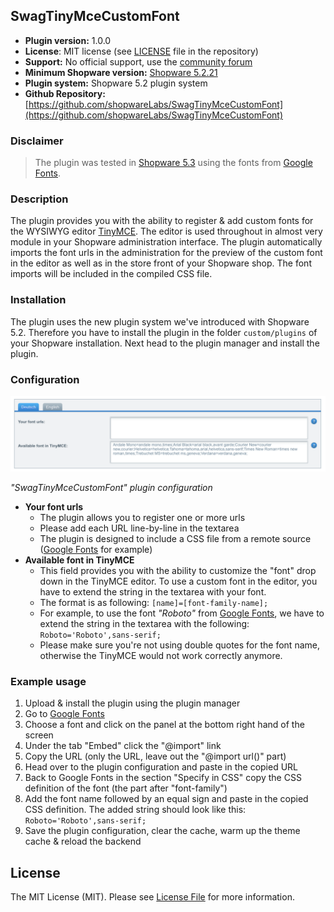 ## SwagTinyMceCustomFont

* **Plugin version:** 1.0.0
* **License**: MIT license (see [LICENSE](LICENSE) file in the repository)
* **Support:** No official support, use the [community forum](https://forum.shopware.com/)
* **Minimum Shopware version:** [Shopware 5.2.21](http://community.shopware.com/Downloads_cat_448.html#5.2.21)
* **Plugin system:** Shopware 5.2 plugin system
* **Github Repository:** [https://github.com/shopwareLabs/SwagTinyMceCustomFont](https://github.com/shopwareLabs/SwagTinyMceCustomFont)

### Disclaimer
> The plugin was tested in [Shopware 5.3](http://en.community.shopware.com/Downloads_cat_448.html#5.3.0) using the fonts from [Google Fonts](https://fonts.google.com/).

### Description
The plugin provides you with the ability to register & add custom fonts for the WYSIWYG editor [TinyMCE](https://www.tinymce.com/). The editor is used throughout in almost very module in your Shopware administration interface. The plugin automatically imports the font urls in the administration for the preview of the custom font in the editor as well as in the store front of your Shopware shop. The font imports will be included in the compiled CSS file.

### Installation
The plugin uses the new plugin system we've introduced with Shopware 5.2. Therefore you have to install the plugin in the folder `custom/plugins` of your Shopware installation. Next head to the plugin manager and install the plugin.

### Configuration

![Screenshot settings](screenshot.png)

*"SwagTinyMceCustomFont" plugin configuration*

* **Your font urls**
	* The plugin allows you to register one or more urls
	* Please add each URL line-by-line in the textarea
	* The plugin is designed to include a CSS file from a remote source ([Google Fonts](https://fonts.google.com/) for example)
* **Available font in TinyMCE**
	* This field provides you with the ability to customize the "font" drop down in the TinyMCE editor. To use a custom font in the editor, you have to extend the string in the textarea with your font.
	* The format is as following: `[name]=[font-family-name];`
	* For example, to use the font *"Roboto"* from [Google Fonts](https://fonts.google.com/), we have to extend the string in the textarea with the following: `Roboto='Roboto',sans-serif;`
	* Please make sure you're not using double quotes for the font name, otherwise the TinyMCE would not work correctly anymore.

### Example usage
1. Upload & install the plugin using the plugin manager
2. Go to [Google Fonts](https://fonts.google.com/)
3. Choose a font and click on the panel at the bottom right hand of the screen
4. Under the tab "Embed" click the "@import" link
5. Copy the URL (only the URL, leave out the "@import url()" part)
6. Head over to the plugin configuration and paste in the copied URL
7. Back to Google Fonts in the section "Specify in CSS" copy the CSS definition of the font (the part after "font-family")
8. Add the font name followed by an equal sign and paste in the copied CSS definition. The added string should look like this: `Roboto='Roboto',sans-serif;`
9. Save the plugin configuration, clear the cache, warm up the theme cache & reload the backend
 

## License
The MIT License (MIT). Please see [License File](LICENSE) for more information.